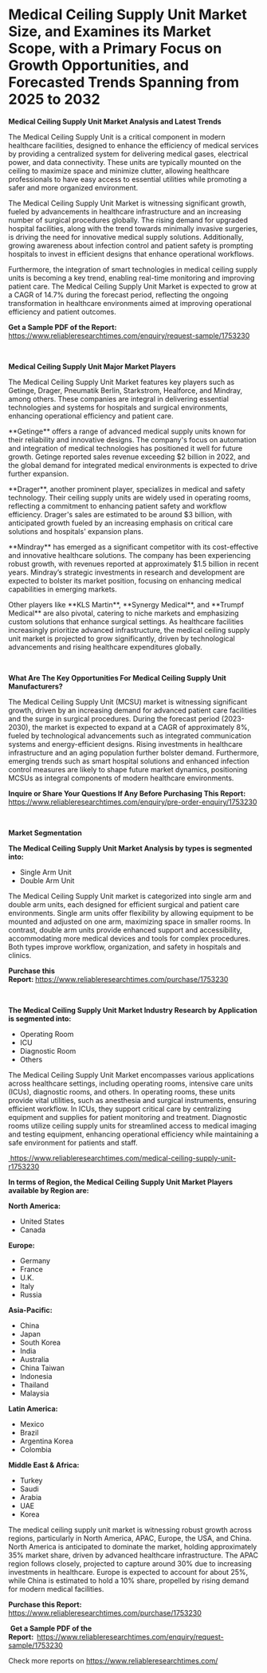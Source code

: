 <p><h1>Medical Ceiling Supply Unit Market Size, and Examines its Market Scope, with a Primary Focus on Growth Opportunities, and Forecasted Trends Spanning from 2025 to 2032</h1></p><p><strong>Medical Ceiling Supply Unit Market Analysis and Latest Trends</strong></p>
<p><p>The Medical Ceiling Supply Unit is a critical component in modern healthcare facilities, designed to enhance the efficiency of medical services by providing a centralized system for delivering medical gases, electrical power, and data connectivity. These units are typically mounted on the ceiling to maximize space and minimize clutter, allowing healthcare professionals to have easy access to essential utilities while promoting a safer and more organized environment.</p><p>The Medical Ceiling Supply Unit Market is witnessing significant growth, fueled by advancements in healthcare infrastructure and an increasing number of surgical procedures globally. The rising demand for upgraded hospital facilities, along with the trend towards minimally invasive surgeries, is driving the need for innovative medical supply solutions. Additionally, growing awareness about infection control and patient safety is prompting hospitals to invest in efficient designs that enhance operational workflows.</p><p>Furthermore, the integration of smart technologies in medical ceiling supply units is becoming a key trend, enabling real-time monitoring and improving patient care. The Medical Ceiling Supply Unit Market is expected to grow at a CAGR of 14.7% during the forecast period, reflecting the ongoing transformation in healthcare environments aimed at improving operational efficiency and patient outcomes.</p></p>
<p><strong>Get a Sample PDF of the Report:&nbsp;</strong> <a href="https://www.reliableresearchtimes.com/enquiry/request-sample/1753230?utm_campaign=1581&utm_medium=2&utm_source=Github&utm_content=ia&utm_term=03032025&utm_id=medical-ceiling-supply-unit">https://www.reliableresearchtimes.com/enquiry/request-sample/1753230</a></p>
<p>&nbsp;</p>
<p><strong>Medical Ceiling Supply Unit Major Market Players</strong></p>
<p><p>The Medical Ceiling Supply Unit Market features key players such as Getinge, Drager, Pneumatik Berlin, Starkstrom, Healforce, and Mindray, among others. These companies are integral in delivering essential technologies and systems for hospitals and surgical environments, enhancing operational efficiency and patient care.</p><p>**Getinge** offers a range of advanced medical supply units known for their reliability and innovative designs. The company's focus on automation and integration of medical technologies has positioned it well for future growth. Getinge reported sales revenue exceeding $2 billion in 2022, and the global demand for integrated medical environments is expected to drive further expansion.</p><p>**Drager**, another prominent player, specializes in medical and safety technology. Their ceiling supply units are widely used in operating rooms, reflecting a commitment to enhancing patient safety and workflow efficiency. Drager's sales are estimated to be around $3 billion, with anticipated growth fueled by an increasing emphasis on critical care solutions and hospitals' expansion plans.</p><p>**Mindray** has emerged as a significant competitor with its cost-effective and innovative healthcare solutions. The company has been experiencing robust growth, with revenues reported at approximately $1.5 billion in recent years. Mindray’s strategic investments in research and development are expected to bolster its market position, focusing on enhancing medical capabilities in emerging markets.</p><p>Other players like **KLS Martin**, **Synergy Medical**, and **Trumpf Medical** are also pivotal, catering to niche markets and emphasizing custom solutions that enhance surgical settings. As healthcare facilities increasingly prioritize advanced infrastructure, the medical ceiling supply unit market is projected to grow significantly, driven by technological advancements and rising healthcare expenditures globally.</p></p>
<p>&nbsp;</p>
<p><strong>What Are The Key Opportunities For Medical Ceiling Supply Unit Manufacturers?</strong></p>
<p><p>The Medical Ceiling Supply Unit (MCSU) market is witnessing significant growth, driven by an increasing demand for advanced patient care facilities and the surge in surgical procedures. During the forecast period (2023-2030), the market is expected to expand at a CAGR of approximately 8%, fueled by technological advancements such as integrated communication systems and energy-efficient designs. Rising investments in healthcare infrastructure and an aging population further bolster demand. Furthermore, emerging trends such as smart hospital solutions and enhanced infection control measures are likely to shape future market dynamics, positioning MCSUs as integral components of modern healthcare environments.</p></p>
<p><strong>Inquire or Share Your Questions If Any Before Purchasing This Report:</strong> <a href="https://www.reliableresearchtimes.com/enquiry/pre-order-enquiry/1753230?utm_campaign=1581&utm_medium=2&utm_source=Github&utm_content=ia&utm_term=03032025&utm_id=medical-ceiling-supply-unit">https://www.reliableresearchtimes.com/enquiry/pre-order-enquiry/1753230</a></p>
<p>&nbsp;</p>
<p><strong>Market Segmentation</strong></p>
<p><strong>The Medical Ceiling Supply Unit Market Analysis by types is segmented into:</strong></p>
<p><ul><li>Single Arm Unit</li><li>Double Arm Unit</li></ul></p>
<p><p>The Medical Ceiling Supply Unit market is categorized into single arm and double arm units, each designed for efficient surgical and patient care environments. Single arm units offer flexibility by allowing equipment to be mounted and adjusted on one arm, maximizing space in smaller rooms. In contrast, double arm units provide enhanced support and accessibility, accommodating more medical devices and tools for complex procedures. Both types improve workflow, organization, and safety in hospitals and clinics.</p></p>
<p><strong>Purchase this Report:&nbsp;</strong><a href="https://www.reliableresearchtimes.com/purchase/1753230?utm_campaign=1581&utm_medium=2&utm_source=Github&utm_content=ia&utm_term=03032025&utm_id=medical-ceiling-supply-unit">https://www.reliableresearchtimes.com/purchase/1753230</a></p>
<p>&nbsp;</p>
<p><strong>The Medical Ceiling Supply Unit Market Industry Research by Application is segmented into:</strong></p>
<p><ul><li>Operating Room</li><li>ICU</li><li>Diagnostic Room</li><li>Others</li></ul></p>
<p><p>The Medical Ceiling Supply Unit Market encompasses various applications across healthcare settings, including operating rooms, intensive care units (ICUs), diagnostic rooms, and others. In operating rooms, these units provide vital utilities, such as anesthesia and surgical instruments, ensuring efficient workflow. In ICUs, they support critical care by centralizing equipment and supplies for patient monitoring and treatment. Diagnostic rooms utilize ceiling supply units for streamlined access to medical imaging and testing equipment, enhancing operational efficiency while maintaining a safe environment for patients and staff.</p></p>
<p><a href="https://www.reliableresearchtimes.com/medical-ceiling-supply-unit-r1753230?utm_campaign=1581&utm_medium=2&utm_source=Github&utm_content=ia&utm_term=03032025&utm_id=medical-ceiling-supply-unit">&nbsp;https://www.reliableresearchtimes.com/medical-ceiling-supply-unit-r1753230</a></p>
<p><strong>In terms of Region, the Medical Ceiling Supply Unit Market Players available by Region are:</strong></p>
<p>
    <p> <strong> North America: </strong>
        <ul>
            <li>United States</li>
            <li>Canada</li>
        </ul>
        </p> 
    <p> <strong> Europe: </strong>
        <ul>
            <li>Germany</li>
            <li>France</li>
            <li>U.K.</li>
            <li>Italy</li>
            <li>Russia</li>
        </ul>
        </p> 
    <p> <strong> Asia-Pacific: </strong>
        <ul>
            <li>China</li>
            <li>Japan</li>
            <li>South Korea</li>
            <li>India</li>
            <li>Australia</li>
            <li>China Taiwan</li>
            <li>Indonesia</li>
            <li>Thailand</li>
            <li>Malaysia</li>
        </ul>
        </p> 
    <p> <strong> Latin America: </strong>
        <ul>
            <li>Mexico</li>
            <li>Brazil</li>
            <li>Argentina Korea</li>
            <li>Colombia</li>
        </ul>
        </p> 
    <p> <strong> Middle East & Africa: </strong>
        <ul>
            <li>Turkey</li>
            <li>Saudi</li>
            <li>Arabia</li>
            <li>UAE</li>
            <li>Korea</li>
        </ul>
    </p>
    </p>
<p><p>The medical ceiling supply unit market is witnessing robust growth across regions, particularly in North America, APAC, Europe, the USA, and China. North America is anticipated to dominate the market, holding approximately 35% market share, driven by advanced healthcare infrastructure. The APAC region follows closely, projected to capture around 30% due to increasing investments in healthcare. Europe is expected to account for about 25%, while China is estimated to hold a 10% share, propelled by rising demand for modern medical facilities.</p></p>
<p><strong>Purchase this Report: </strong><a href="https://www.reliableresearchtimes.com/purchase/1753230?utm_campaign=1581&utm_medium=2&utm_source=Github&utm_content=ia&utm_term=03032025&utm_id=medical-ceiling-supply-unit">https://www.reliableresearchtimes.com/purchase/1753230</a></p>
<p>&nbsp;<strong>Get a Sample PDF of the Report:&nbsp;&nbsp;</strong><a href="https://www.reliableresearchtimes.com/enquiry/request-sample/1753230?utm_campaign=1581&utm_medium=2&utm_source=Github&utm_content=ia&utm_term=03032025&utm_id=medical-ceiling-supply-unit">https://www.reliableresearchtimes.com/enquiry/request-sample/1753230</a></p>
<p><strong></strong></p>
<p>Check more reports on <a href="https://www.reliableresearchtimes.com/?utm_campaign=1581&utm_medium=2&utm_source=Github&utm_content=ia&utm_term=03032025&utm_id=medical-ceiling-supply-unit">https://www.reliableresearchtimes.com/</a></p>